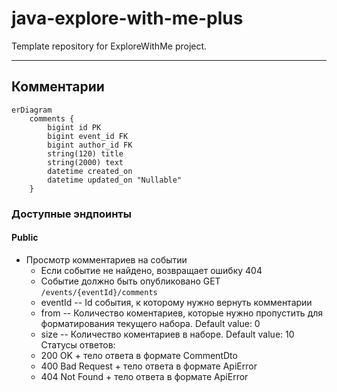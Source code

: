 # java-explore-with-me-plus
Template repository for ExploreWithMe project.

---

## Комментарии

```mermaid
erDiagram
    comments {
        bigint id PK
        bigint event_id FK
        bigint author_id FK
        string(120) title
        string(2000) text
        datetime created_on
        datetime updated_on "Nullable"
    }
```

### Доступные эндпоинты
#### Public

- Просмотр комментариев на событии
  - Если событие не найдено, возвращает ошибку 404
  - Событие должно быть опубликовано
  GET ```/events/{eventId}/comments```
  - eventId -- Id события, к которому нужно вернуть комментарии
  - from -- Количество коментариев, которые нужно пропустить для форматирования текущего набора. Default value: 0
  - size -- Количество коментариев в наборе. Default value: 10
  Статусы ответов:
  - 200 OK + тело ответа в формате CommentDto
  - 400 Bad Request + тело ответа в формате ApiError
  - 404 Not Found + тело ответа в формате ApiError
